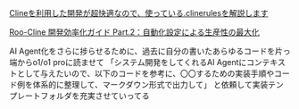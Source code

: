 [Clineを利用した開発が超快適なので、使っている.clinerulesを解説します](https://zenn.dev/berry_blog/articles/c72564d4d89926)

[Roo-Cline 開発効率化ガイド Part.2：自動化設定による生産性の最大化](https://zenn.dev/sunwood_ai_labs/articles/roo-cline-automation-guide-part-2)
[]()
[]()
[]()
[]()
[]()
[]()
[]()

AI Agent化をさらに捗らせるために、過去に自分の書いたあらゆるコードを片っ端からo1/o1 proに読ませて
「システム開発をしてくれるAI Agentにコンテキストとして与えたいので、以下のコードを参考に、〇〇するための実装手順やコード例を体系的に整理して、マークダウン形式で出力して」
と依頼して実装テンプレートフォルダを充実させていってる
